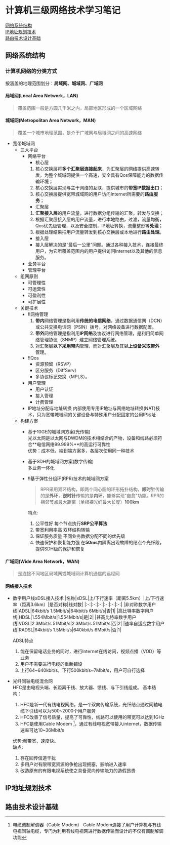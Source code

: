 # 计算机三级网络技术学习笔记

[网络系统结构](#网络系统结构)  
[IP地址规划技术](#ip地址规划技术)  
[路由技术设计基础](#路由技术设计基础)

## 网络系统结构
### 计算机网络的分类方式
按涵盖的地理范围划分：**局域网、城域网、广域网**
#### 局域网(Local Area Network，LAN)
  >覆盖范围一般是方圆几千米之内，局部地区形成的一个区域网络
#### 城域网(Metropolitan Area Network，MAN)
  >覆盖一个城市地理范围，是介于广域网与局域网之间的高速网络
  
- 宽带城域网  
  - 三大平台
    - 网络平台
      - 核心层
      1. 核心交换层将**多个汇聚层连接起来**，为汇聚层的网络提供高速转发，为整个城域网提供一个高速，安全具有Qos保障能力的数据传输环境；
      2. 核心交换层实现与主干网络的互联，提供城市的**带宽IP数据出口**；
      3. 核心交换层提供宽带城域网的用户访问Internet所需要的**路由服务**；
      - 汇聚层
      1. **汇聚接入层**的用户流量，进行数据分组传输的汇聚，转发与交换；
      2. 根据汇聚层接入层的用户流量，进行本地路由，过滤，流量均衡，Qos优先级管理，以及安全控制，IP地址转换，流量整形等**处理**；
      3. 根据处理结果把用户流量转发到核心交换层或本地进行**路由处理**。
      - 接入层
      - 接入层解决的是“最后一公里”问题。通过各种接入技术，连接最终用户，为它所覆盖范围内的用户提供访问Internet以及其他的信息服务。
    - 业务平台
    - 管理平台
  - 组网原则
    - 可管理性
    - 可运营性
    - 可盈利性
    - 可扩展性
  - 关键技术
    - :bangbang:网络管理
      1. **带内**网络管理是指利用**传统的电信网络**，通过数据通信网（DCN）或公共交换电话网（PSIN）拨号，对网络设备进行数据配置。
      2. **带外**网络管理是指利用**IP网络**及协议进行网络管理，是利用简单网络管理协议（SNMP）建立网络管理系统。
      3. 对汇聚层**以下采用带内**管理，而对汇聚层及其**以上设备采取带外** 管理。
    - :bangbang:Qos
      - 资源预留（RSVP）
      - 区分服务（DiffServ）
      - 多协议标记交换（MPLS）。
    - 用户管理
      - 用户认证
      - 接入管理
      - 计费管理
    - IP地址分配与地址转换
      内部使用专用IP地址与网络地址转换(NAT)技术，只为宽带城域网的关键设备与特殊用户分配固定的公用IP地址
  - 构建方案
    - 基于10GE的城域网方案(光传输)   
      光以太网是以太网与DWDM的技术相结合的产物，设备和线路必须符合**电信网络99.999%**的高运行可靠性  
      优势：成本低，端到端方案多，各层次使用同一种技术
    - 基于SDH的城域网方案(数字传输)  
      多业务一体化
    - :bangbang:基于弹性分组环(RPR)技术的城域网方案
      > RPR采用双环结构，即两个同心圆的环形拓扑结构，**顺时针**传输的是**外环**，**逆时针**传输的是**内环**，能够实现"自愈"功能。RPR的相邻节点最大距离（单根裸光纤最大长度）**100km**
        
      特点:
      1. 公平性好
      每个节点执行**SRP公平算法**
      2. 带宽利用率高
      双环结构转输
      3. 保证服务质量
      不同业务数据分配不同的优先级
      4. 快速保护和恢复能力强
      在**50ms**内隔离出现故障的结点个光纤段，提供SDH级的保护和恢复
#### 广域网(Wide Area Network，WAN)
  >是连接不同地区局域网或城域网计算机通信的远程网

#### 网络接入技术
- 数字用户线xDSL接入技术
  |名称|xDSL|上/下行速率（距离5.5km）|上/下行速率（距离3.6km）|是否对称|线对数|
  |:-:|:-:|:-:|:-:|:-:|:-:|
  |非对称数字用户线|ADSL|64kbit/s 1.5Mbit/s|64kbit/s 6Mbit/s|否|1|
  |高比特率数字用户线|HDSL|1.554Mbit/s|1.554Mbit/s|是|2|
  |甚高比特率数字用户线|VDSL|2.3Mbit/s 51Mbit/s|2.3Mbit/s 51Mbit/s|否|2|
  |速率自适应数字用户线|RADSL|64kbit/s 1.5Mbit/s|640kbit/s 6Mbit/s|否|1|

  ADSL特点
  1. 能在保留电话业务的同时，进行Internet在线访问，视频点播（VOD）等业务
  2. 用户不需要进行电缆的重新铺设
  3. 上行64~640kbit/s，下行500kbit/s~7Mbit/s，用户可自行选择
- 光纤同轴电缆混合网  
  HFC是由电视头端、长距离干线、放大器、馈线、与下引线组成。
  基本结构：
  1. HFC是新一代有线电视网络，是一个双向传输系统，光纤结点通过同轴电缆下引线可以为500~2000个用户服务
  2. HFC改善了信号质量，提高了可靠性，线路可以使用的带宽可以达到1GHz
  3. HFC是使用Cable Modem [^Cable]，通过有线电视宽带接入internet，数据传输速率可达10~36Mbit/s

  优势:频带宽、速度快。  
  缺点:
  1. 存在回传信道干扰
  2. 多用户对有限带宽资源的争抢出现拥塞，影响进入速率
  3. 改造原有的有限电视系统使之具备双向传输能力的造假昂贵

  [^Cable]: 电缆调制解调器（Cable Modem）
  Cable Modem连接了用户计算机与有线电视同轴电缆，专门为利用有线电视网进行数据传输而设计的不仅有调制解调功能
## IP地址规划技术
## 路由技术设计基础